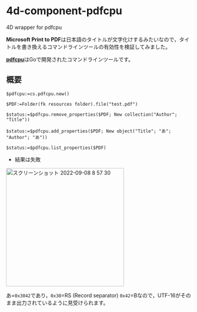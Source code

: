 # 4d-component-pdfcpu
4D wrapper for pdfcpu

**Microsoft Print to PDF**は日本語のタイトルが文字化けするみたいなので，タイトルを書き換えるコマンドラインツールの有効性を検証してみました。

[**pdfcpu**](https://pdfcpu.io)はGoで開発されたコマンドラインツールです。

## 概要

```4d
$pdfcpu:=cs.pdfcpu.new()

$PDF:=Folder(fk resources folder).file("test.pdf")

$status:=$pdfcpu.remove_properties($PDF; New collection("Author"; "Title"))

$status:=$pdfcpu.add_properties($PDF; New object("Title"; "あ"; "Author"; "あ"))

$status:=$pdfcpu.list_properties($PDF)
```

* 結果は失敗

<img width="320" alt="スクリーンショット 2022-09-08 8 57 30" src="https://user-images.githubusercontent.com/1725068/189004198-18926a77-0e1b-4b3c-ae68-67a1b82f2384.png">

あ=`0x3042`であり，`0x30`=RS (Record separator) `0x42`=Bなので，UTF-16がそのまま出力されているように見受けられます。
